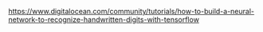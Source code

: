 https://www.digitalocean.com/community/tutorials/how-to-build-a-neural-network-to-recognize-handwritten-digits-with-tensorflow
